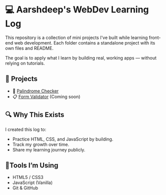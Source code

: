 # 💻 Aarshdeep's WebDev Learning Log

This repository is a collection of mini projects I've built while learning front-end web development. Each folder contains a standalone project with its own files and README.

The goal is to apply what I learn by building real, working apps — without relying on tutorials.

## 📂 Projects

- 🔁 [Palindrome Checker](./Palindrome%20Checker)
- 📋 [Form Validator](./form-validator) (Coming soon)

## 🔍 Why This Exists

I created this log to:
- Practice HTML, CSS, and JavaScript by building.
- Track my growth over time.
- Share my learning journey publicly.

## 🚀Tools I’m Using

- HTML5 / CSS3
- JavaScript (Vanilla)
- Git & GitHub
